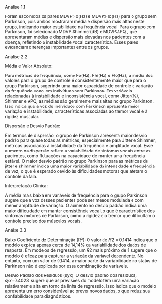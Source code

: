 Análise 1.1

Foram escolhidos os pares MDVP:Fo(Hz) e MDVP:Flo(Hz) para o grupo sem Parkinson, pois ambos mostraram média e dispersão mais altas neste grupo, indicando maior estabilidade na frequência vocal. Para o grupo com Parkinson, 
foi selecionado MDVP:Shimmer(dB) e MDVP:APQ , que apresentaram médias e dispersão mais elevadas nos pacientes com a doença, refletindo a instabilidade vocal característica. Esses pares evidenciam diferenças importantes entre os grupos.



Análise 2.2

Média e Valor Absoluto:

Para métricas de frequência, como Fo(Hz), Fhi(Hz) e Flo(Hz), a média dos valores para o grupo de controle é consistentemente maior que para o grupo Parkinson, sugerindo uma maior capacidade de controle e variação da frequência vocal em indivíduos sem Parkinson.
Em variáveis relacionadas à instabilidade e inconsistência vocal, como Jitter(%), Shimmer e APQ, as médias são geralmente mais altas no grupo Parkinson. Isso indica que a voz de indivíduos com Parkinson apresenta maior variação e instabilidade, características associadas ao tremor vocal e à rigidez muscular.

Dispersão e Desvio Padrão:

Em termos de dispersão, o grupo de Parkinson apresenta maior desvio padrão para quase todas as métricas, especialmente para Jitter e Shimmer, métricas associadas à instabilidade da frequência e amplitude vocal. Esse aumento na dispersão reflete a variabilidade de sintomas vocais entre os pacientes, como flutuações na capacidade de manter uma frequência estável.
O maior desvio padrão no grupo Parkinson para as métricas de jitter e shimmer indica uma maior variabilidade da intensidade e frequência de voz, o que é esperado devido às dificuldades motoras que afetam o controle da fala.

Interpretação Clínica:

A média mais baixa em variáveis de frequência para o grupo Parkinson sugere que a voz desses pacientes pode ser menos modulada e com menor amplitude de variação.
O aumento no desvio padrão indica uma maior dificuldade em manter consistência vocal, o que é característico dos sintomas motores de Parkinson, como a rigidez e o tremor que dificultam o controle preciso dos músculos vocais.

Anáise 3.3

Baixo Coeficiente de Determinação (R²): O valor de 𝑅2 = 0.1414 indica que o modelo explica apenas cerca de 14,14% da variabilidade dos
dados de resposta. Em modelos de regressão, um 𝑅2 mais próximo de 1 sugere que o modelo é eficaz para capturar a variação da variável dependente.
No entanto, com um valor de 0,1414, a maior parte da variabilidade no status de Parkinson não é explicada por essa combinação de variáveis.

Desvio Padrão dos Resíduos (syx): O desvio padrão dos resíduos, 𝑠𝑦𝑥=0.4023, sugere que as previsões do modelo têm uma variação relativamente alta
em torno da linha de regressão. Isso indica que o modelo apresenta um erro considerável ao prever novos dados, o que reduz sua confiabilidade para diagnósticos.
